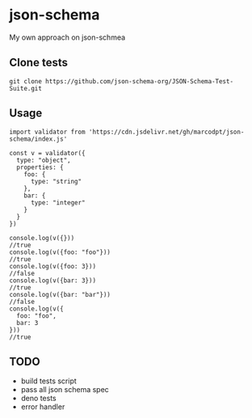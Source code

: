 # json-schema
My own approach on json-schmea

## Clone tests
```
git clone https://github.com/json-schema-org/JSON-Schema-Test-Suite.git
```

## Usage
```
import validator from 'https://cdn.jsdelivr.net/gh/marcodpt/json-schema/index.js'

const v = validator({
  type: "object",
  properties: {
    foo: {
      type: "string"
    },
    bar: {
      type: "integer"
    }
  }
})

console.log(v({}))
//true
console.log(v({foo: "foo"}))
//true
console.log(v({foo: 3}))
//false
console.log(v({bar: 3}))
//true
console.log(v({bar: "bar"}))
//false
console.log(v({
  foo: "foo",
  bar: 3
}))
//true

```

## TODO
 - build tests script
 - pass all json schema spec
 - deno tests
 - error handler
